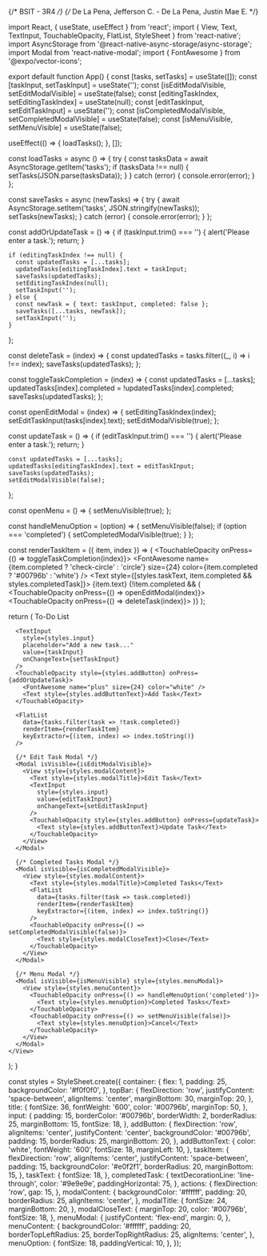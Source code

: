 {/* BSIT - 3R4 */}
{/* De La Pena, Jefferson C. - De La Pena, Justin Mae E. */}

import React, { useState, useEffect } from 'react';
import { View, Text, TextInput, TouchableOpacity, FlatList, StyleSheet } from 'react-native';
import AsyncStorage from '@react-native-async-storage/async-storage';
import Modal from 'react-native-modal';
import { FontAwesome } from '@expo/vector-icons';

export default function App() {
  const [tasks, setTasks] = useState([]);
  const [taskInput, setTaskInput] = useState('');
  const [isEditModalVisible, setEditModalVisible] = useState(false);
  const [editingTaskIndex, setEditingTaskIndex] = useState(null);
  const [editTaskInput, setEditTaskInput] = useState('');
  const [isCompletedModalVisible, setCompletedModalVisible] = useState(false);
  const [isMenuVisible, setMenuVisible] = useState(false);

  useEffect(() => {
    loadTasks();
  }, []);

  const loadTasks = async () => {
    try {
      const tasksData = await AsyncStorage.getItem('tasks');
      if (tasksData !== null) {
        setTasks(JSON.parse(tasksData));
      }
    } catch (error) {
      console.error(error);
    }
  };

  const saveTasks = async (newTasks) => {
    try {
      await AsyncStorage.setItem('tasks', JSON.stringify(newTasks));
      setTasks(newTasks);
    } catch (error) {
      console.error(error);
    }
  };

  const addOrUpdateTask = () => {
    if (taskInput.trim() === '') {
      alert('Please enter a task.');
      return;
    }

    if (editingTaskIndex !== null) {
      const updatedTasks = [...tasks];
      updatedTasks[editingTaskIndex].text = taskInput;
      saveTasks(updatedTasks);
      setEditingTaskIndex(null);
      setTaskInput('');
    } else {
      const newTask = { text: taskInput, completed: false };
      saveTasks([...tasks, newTask]);
      setTaskInput('');
    }
  };

  const deleteTask = (index) => {
    const updatedTasks = tasks.filter((_, i) => i !== index);
    saveTasks(updatedTasks);
  };

  const toggleTaskCompletion = (index) => {
    const updatedTasks = [...tasks];
    updatedTasks[index].completed = !updatedTasks[index].completed;
    saveTasks(updatedTasks);
  };

  const openEditModal = (index) => {
    setEditingTaskIndex(index);
    setEditTaskInput(tasks[index].text);
    setEditModalVisible(true);
  };

  const updateTask = () => {
    if (editTaskInput.trim() === '') {
      alert('Please enter a task.');
      return;
    }

    const updatedTasks = [...tasks];
    updatedTasks[editingTaskIndex].text = editTaskInput;
    saveTasks(updatedTasks);
    setEditModalVisible(false);
  };

  const openMenu = () => {
    setMenuVisible(true);
  };

  const handleMenuOption = (option) => {
    setMenuVisible(false);
    if (option === 'completed') {
      setCompletedModalVisible(true);
    }
  };

  const renderTaskItem = ({ item, index }) => (
    <View style={styles.taskItem}>
      <TouchableOpacity onPress={() => toggleTaskCompletion(index)}>
        <FontAwesome
          name={item.completed ? 'check-circle' : 'circle'}
          size={24}
          color={item.completed ? '#00796b' : 'white'}
        />
      </TouchableOpacity>
      <Text style={[styles.taskText, item.completed && styles.completedTask]}>
        {item.text}
      </Text>
      {!item.completed && (
        <View style={styles.actions}>
          <TouchableOpacity onPress={() => openEditModal(index)}>
            <FontAwesome name="edit" size={24} color="#0288d1" />
          </TouchableOpacity>
          <TouchableOpacity onPress={() => deleteTask(index)}>
            <FontAwesome name="trash" size={24} color="#d32f2f" />
          </TouchableOpacity>
        </View>
      )}
    </View>
  );
  

  return (
    <View style={styles.container}>
      <View style={styles.topBar}>
        <Text style={styles.title}>
          <FontAwesome name="tasks" size={36} color="#00796b" /> To-Do List
        </Text>
        <TouchableOpacity onPress={openMenu}>
          <FontAwesome name="ellipsis-v" size={24} color="black" />
        </TouchableOpacity>
      </View>

      <TextInput
        style={styles.input}
        placeholder="Add a new task..."
        value={taskInput}
        onChangeText={setTaskInput}
      />
      <TouchableOpacity style={styles.addButton} onPress={addOrUpdateTask}>
        <FontAwesome name="plus" size={24} color="white" />
        <Text style={styles.addButtonText}>Add Task</Text>
      </TouchableOpacity>

      <FlatList
        data={tasks.filter(task => !task.completed)}
        renderItem={renderTaskItem}
        keyExtractor={(item, index) => index.toString()}
      />

      {/* Edit Task Modal */}
      <Modal isVisible={isEditModalVisible}>
        <View style={styles.modalContent}>
          <Text style={styles.modalTitle}>Edit Task</Text>
          <TextInput
            style={styles.input}
            value={editTaskInput}
            onChangeText={setEditTaskInput}
          />
          <TouchableOpacity style={styles.addButton} onPress={updateTask}>
            <Text style={styles.addButtonText}>Update Task</Text>
          </TouchableOpacity>
        </View>
      </Modal>

      {/* Completed Tasks Modal */}
      <Modal isVisible={isCompletedModalVisible}>
        <View style={styles.modalContent}>
          <Text style={styles.modalTitle}>Completed Tasks</Text>
          <FlatList
            data={tasks.filter(task => task.completed)}
            renderItem={renderTaskItem}
            keyExtractor={(item, index) => index.toString()}
          />
          <TouchableOpacity onPress={() => setCompletedModalVisible(false)}>
            <Text style={styles.modalCloseText}>Close</Text>
          </TouchableOpacity>
        </View>
      </Modal>

      {/* Menu Modal */}
      <Modal isVisible={isMenuVisible} style={styles.menuModal}>
        <View style={styles.menuContent}>
          <TouchableOpacity onPress={() => handleMenuOption('completed')}>
            <Text style={styles.menuOption}>Completed Tasks</Text>
          </TouchableOpacity>
          <TouchableOpacity onPress={() => setMenuVisible(false)}>
            <Text style={styles.menuOption}>Cancel</Text>
          </TouchableOpacity>
        </View>
      </Modal>
    </View>
  );
}

const styles = StyleSheet.create({
  container: {
    flex: 1,
    padding: 25,
    backgroundColor: '#f0f0f0',
  },
  topBar: {
    flexDirection: 'row',
    justifyContent: 'space-between',
    alignItems: 'center',
    marginBottom: 30,
    marginTop: 20,
  },
  title: {
    fontSize: 36,
    fontWeight: '600',
    color: '#00796b',
    marginTop: 50,
  },
  input: {
    padding: 15,
    borderColor: '#00796b',
    borderWidth: 2,
    borderRadius: 25,
    marginBottom: 15,
    fontSize: 18,
  },
  addButton: {
    flexDirection: 'row',
    alignItems: 'center',
    justifyContent: 'center',
    backgroundColor: '#00796b',
    padding: 15,
    borderRadius: 25,
    marginBottom: 20,
  },
  addButtonText: {
    color: 'white',
    fontWeight: '600',
    fontSize: 18,
    marginLeft: 10,
  },
  taskItem: {
    flexDirection: 'row',
    alignItems: 'center',
    justifyContent: 'space-between',
    padding: 15,
    backgroundColor: '#e0f2f1',
    borderRadius: 20,
    marginBottom: 15,
  },
  taskText: {
    fontSize: 18,
  },
  completedTask: {
    textDecorationLine: 'line-through',
    color: '#9e9e9e',
    paddingHorizontal: 75,
  },
  actions: {
    flexDirection: 'row',
    gap: 15,
  },
  modalContent: {
    backgroundColor: '#ffffff',
    padding: 20,
    borderRadius: 25,
    alignItems: 'center',
  },
  modalTitle: {
    fontSize: 24,
    marginBottom: 20,
  },
  modalCloseText: {
    marginTop: 20,
    color: '#00796b',
    fontSize: 18,
  },
  menuModal: {
    justifyContent: 'flex-end',
    margin: 0,
  },
  menuContent: {
    backgroundColor: '#ffffff',
    padding: 20,
    borderTopLeftRadius: 25,
    borderTopRightRadius: 25,
    alignItems: 'center',
  },
  menuOption: {
    fontSize: 18,
    paddingVertical: 10,
  },
});
